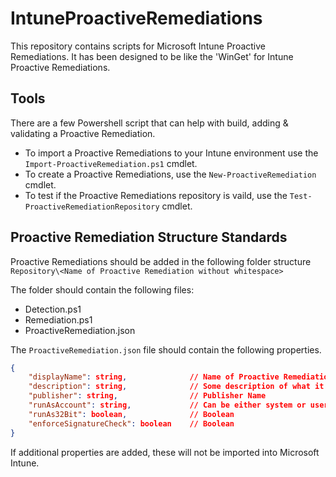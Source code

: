 # IntuneProactiveRemediations
This repository contains scripts for Microsoft Intune Proactive Remediations. It has been designed to be like the 'WinGet' for Intune Proactive Remediations.

## Tools
There are a few Powershell script that can help with build, adding & validating a Proactive Remediation.

- To import a Proactive Remediations to your Intune environment use the ```Import-ProactiveRemediation.ps1``` cmdlet.
- To create a Proactive Remediations, use the ```New-ProactiveRemediation``` cmdlet.
- To test if the Proactive Remediations repository is vaild, use the ```Test-ProactiveRemediationRepository``` cmdlet.

## Proactive Remediation Structure Standards
Proactive Remediations should be added in the following folder structure
```Repository\<Name of Proactive Remediation without whitespace>```

The folder should contain the following files:
- Detection.ps1
- Remediation.ps1
- ProactiveRemediation.json

The `ProactiveRemediation.json` file should contain the following properties.
```json
{
    "displayName": string,              // Name of Proactive Remediation
    "description": string,              // Some description of what it does
    "publisher": string,                // Publisher Name
    "runAsAccount": string,             // Can be either system or user
    "runAs32Bit": boolean,              // Boolean
    "enforceSignatureCheck": boolean    // Boolean
}
```

If additional properties are added, these will not be imported into Microsoft Intune.
